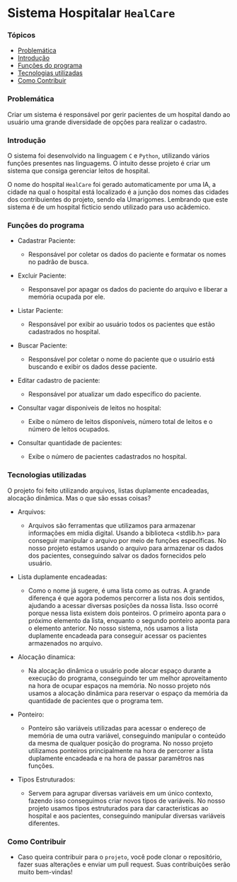 # Sistema Hospitalar `HealCare`

### Tópicos

- [Problemática](#problemática)
- [Introdução](#introdução)
- [Funções do programa](#funções-do-programa)
- [Tecnologias utilizadas](#tecnologias-utilizadas)
- [Como Contribuir](#como-contribuir)
  
### Problemática

Criar um sistema é responsável por gerir pacientes de um hospital dando ao usuário uma grande diversidade de opções para realizar o cadastro.

### Introdução

O sistema foi desenvolvido na linguagem `C` e `Python`, utilizando vários funções presentes nas linguagems. O intuito desse projeto é criar um sistema que consiga gerenciar leitos de hospital.

O nome do hospital `HealCare` foi gerado automaticamente por uma IA, a cidade na qual o hospital está localizado é a junção dos nomes das cidades dos contribuientes do projeto, sendo ela Umarigomes. Lembrando que este sistema é de um hospital ficticio sendo utilizado para uso acâdemico.

### Funções do programa

- Cadastrar Paciente:
  
  - Responsável por coletar os dados do paciente e formatar os nomes no padrão de busca.
  
- Excluir Paciente:
  
  - Responsavel por apagar os dados do paciente do arquivo e liberar a memória ocupada por ele.
  
- Listar Paciente:
  - Responsável por exibir ao usuário todos os pacientes que estão cadastrados no hospital.
  
- Buscar Paciente:
  - Responsável por coletar o nome do paciente que o usuário está buscando e exibir os dados desse paciente.
  
- Editar cadastro de paciente:
  - Responsável por atualizar um dado específico do paciente.
  
- Consultar vagar disponiveis de leitos no hospital:
  - Exibe o número de leitos disponíveis, número total de leitos e o número de leitos ocupados.
  
- Consultar quantidade de pacientes:
  - Exibe o número de pacientes cadastrados no hospital.

### Tecnologias utilizadas

O projeto foi feito utilizando arquivos, listas duplamente encadeadas, alocação dinâmica. Mas o que são essas coisas?

- Arquivos:
  - Arquivos são ferramentas que utilizamos para armazenar informações em midia digital. Usando a biblioteca <stdlib.h> para conseguir manipular o arquivo por meio de funções específicas. No nosso projeto estamos usando o arquivo para armazenar os dados dos pacientes, conseguindo salvar os dados fornecidos pelo usuário.
  
- Lista duplamente encadeadas:

  - Como o nome já sugere, é uma lista como as outras. A grande diferença é que agora podemos percorrer a lista nos dois sentidos, ajudando a acessar diversas posições da nossa lista. Isso ocorré porque nessa lista existem dois ponteiros. O primeiro aponta para o próximo elemento da lista, enquanto o segundo ponteiro aponta para o elemento anterior. No nosso sistema, nós usamos a lista duplamente encadeada para conseguir acessar os pacientes armazenados no arquivo.

- Alocação dinamica:
  
  - Na alocação dinâmica o usuário pode alocar espaço durante a execução do programa, conseguindo ter um melhor aproveitamento na hora de ocupar espaços na memória. No nosso projeto nós usamos a alocação dinâmica para reservar o espaço da memória da quantidade de pacientes que o programa tem.
  
- Ponteiro:

  - Ponteiro são variáveis utilizadas para acessar o endereço de memória de uma outra variável, conseguindo manipular o conteúdo da mesma de qualquer posição do programa. No nosso projeto utilizamos ponteiros principalmente na hora de percorrer a lista duplamente encadeada e na hora de passar paramêtros nas funções.
  
- Tipos Estruturados:
  
  - Servem para agrupar diversas variáveis em um único contexto, fazendo isso conseguimos criar novos tipos de variáveis. No nosso projeto usamos tipos estruturados para dar caracteristicas ao hospital e aos pacientes, conseguindo manipular diversas variáveis diferentes.

### Como Contribuir

- Caso queira contribuir para o `projeto`, você pode clonar o repositório, fazer suas alterações e enviar um pull request. Suas contribuições serão muito bem-vindas!

